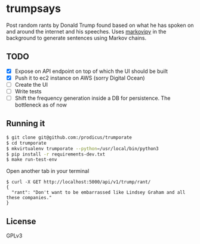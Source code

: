 # trumpsays

Post random rants by Donald Trump found based on what he has spoken on and around the internet and his speeches. Uses
[markovipy](https://github.com/prodicus/markovipy) in the background to generate sentences using Markov chains.

## TODO

- [x] Expose on API endpoint on top of which the UI should be built
- [x] Push it to ec2 instance on AWS (sorry Digital Ocean)
- [ ] Create the UI
- [ ] Write tests
- [ ] Shift the frequency generation inside a DB for persistence. The bottleneck as of now

## Running it

```bash
$ git clone git@github.com:/prodicus/trumporate
$ cd trumporate
$ mkvirtualenv trumporate --python=/usr/local/bin/python3
$ pip install -r requirements-dev.txt
$ make run-test-env
```

Open another tab in your terminal

```
$ curl -X GET http://localhost:5000/api/v1/trump/rant/
{
  "rant": "Don't want to be embarrassed like Lindsey Graham and all these companies."
}
```

## License

GPLv3